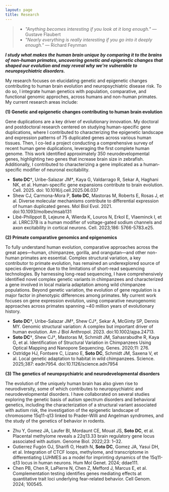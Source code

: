 ```yaml
---
layout: page
title: Research
---
```


> * _"Anything becomes interesting if you look at it long enough."_ ― Gustave Flaubert
> * _"Nearly everything is really interesting if you go into it deeply enough."_ ― Richard Feynman

_**I study what makes the human brain unique by comparing it to the brains of non-human primates, uncovering genetic and epigenetic changes that shaped our evolution and may reveal why we're vulnerable to neuropsychiatric disorders.**_

My research focuses on elucidating genetic and epigenetic changes contributing to human brain evolution and neuropsychiatric disease risk. To do so, I integrate human genetics with population, comparative, and functional genomic approches, across humans and non-human primates. My current research areas include:

**(1) Genetic and epigenetic changes contributing to human brain evolution**

Gene duplications are a key driver of evolutionary innovation. My doctoral and postdoctoral research centered on studying human-specific gene duplications, where I contributed to characterizing the epigenetic landscape and expression patterns of 75 duplicated genes across various human tissues. Then, I co-led a project conducting a comprehensive survey of recent human gene duplications, leveraging the first complete human genome. This work identified approximately 350 neurodevelopmental genes, highlighting two genes that increase brain size in zebrafish. Additionally, I contributed to characterizing a gene implicated as a human-specific modifier of neuronal excitability.

* **Soto DC**†, Uribe-Salazar JM†, Kaya G, Valdarrago R, Sekar A, Haghani NK, et al. Human-specific gene expansions contribute to brain evolution. Cell. 2025. doi: 10.1016/j.cell.2025.06.037
* Shew CJ, Carmona-Mora P, **Soto DC**, Mastoras M, Roberts E, Rosas J, et al. Diverse molecular mechanisms contribute to differential expression of human duplicated genes. Mol Biol Evol. 2021. doi:10.1093/molbev/msab131
* Libé-Philippot B, Lejeune A, Wierda K, Louros N, Erkol E, Vlaeminck I, et al. LRRC37B is a human modifier of voltage-gated sodium channels and axon excitability in cortical neurons. Cell. 2023;186: 5766-5783.e25.

**(2) Primate comparative genomics and epigenomics**

To fully understand human evolution, comparative approaches across the great apes—human, chimpanzee, gorilla, and orangutan—and other non-human primates are essential. Complex structural variation, a key contributor to primate evolution, has remained an underexplored source of species divergence due to the limitations of short-read sequencing technologies. By harnessing long-read sequencing, I have comprehensively identified novel complex genetic variants in chimpanzees and characterized a gene involved in local malaria adaptation among wild chimpanzee populations. Beyond genetic variation, the evolution of gene regulation is a major factor in phenotypic differences among primates. My current work focuses on gene expression evolution, using comparative neurogenomic approaches across primates spanning ~40 million years of evolutionary history.

* **Soto DC**†, Uribe-Salazar JM†, Shew CJ†, Sekar A, McGinty SP, Dennis MY. Genomic structural variation: A complex but important driver of human evolution. Am J Biol Anthropol. 2023. doi:10.1002/ajpa.24713.
* **Soto DC**†, Shew CJ†, Mastoras M, Schmidt JM, Sahasrabudhe R, Kaya G, et al. Identification of Structural Variation in Chimpanzees Using Optical Mapping and Nanopore Sequencing. Genes. 2020;11: 276.
* Ostridge HJ, Fontsere C, Lizano E, **Soto DC**, Schmidt JM, Saxena V, et al. Local genetic adaptation to habitat in wild chimpanzees. Science. 2025;387: eadn7954. doi:10.1126/science.adn7954

**(3) The genetics of neuropsychiatric and neurodevelopmental disorders**

The evolution of the uniquely human brain has also given rise to neurodiversity, some of which contributes to neuropsychiatric and neurodevelopmental disorders. I have collaborated on several studies exploring the genetic basis of autism spectrum disorders and behavioral genetics, including the characterization of a structural variant associated with autism risk, the investigation of the epigenetic landscape of chromosome 15q11-q13 linked to Prader-Willi and Angelman syndromes, and the study of the genetics of behavior in rodents.

* Zhu Y, Gomez JA, Laufer BI, Mordaunt CE, Mouat JS, **Soto DC**, et al. Placental methylome reveals a 22q13.33 brain regulatory gene locus associated with autism. Genome Biol. 2022;23: 1–32. 
* Gutierrez Fugón OJ, Sharifi O, Heath N, **Soto DC**, Gomez JA, Yasui DH, et al. Integration of CTCF loops, methylome, and transcriptome in differentiating LUHMES as a model for imprinting dynamics of the 15q11-q13 locus in human neurons. Hum Mol Genet. 2024; ddae111.
* Chen PB, Chen R, LaPierre N, Chen Z, Mefford J, Marcus E, et al. Complementation testing identifies genes mediating effects at quantitative trait loci underlying fear-related behavior. Cell Genom. 2024; 100545.        

